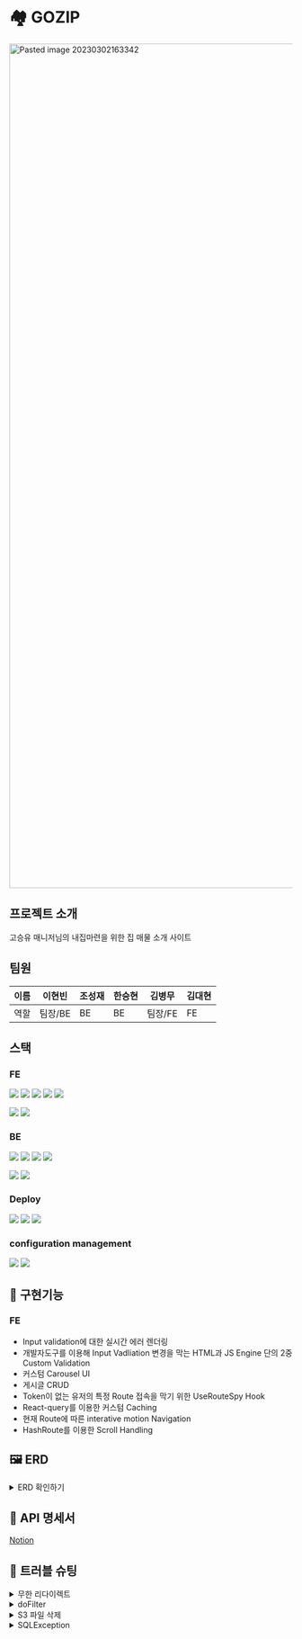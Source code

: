 # 🏘️  GOZIP  
<img width="1502" alt="Pasted image 20230302163342" src="https://user-images.githubusercontent.com/118401337/222367962-8f5f0a43-242b-4db8-b55d-1aedc6d75f01.png">

## 프로젝트 소개  
고승유 매니저님의 내집마련을 위한 집 매물 소개 사이트  

## 팀원 
|이름|이현빈|조성재|한승현|김병무|김대현|  
|--|--|--|--|--|--|
|역할|팀장/BE|BE|BE|팀장/FE|FE|  

## 스택 
### FE
<img src="https://img.shields.io/badge/React-61DAFB?style=for-the-badge&logo=React&logoColor=white"> <img src="https://img.shields.io/badge/TypeScript-3178C6?style=for-the-badge&logo=TypeScript&logoColor=white"> <img src="https://img.shields.io/badge/Redux-764ABC?style=for-the-badge&logo=Redux&logoColor=white"> <img src="https://img.shields.io/badge/styled-components-DB7093?style=for-the-badge&logo=styled-components&logoColor=white"> <img src="https://img.shields.io/badge/Framer-0055FF?style=for-the-badge&logo=Framer&logoColor=white">

<img src="https://img.shields.io/badge/React Query-FF4154?style=for-the-badge&logo=React Query&logoColor=white"> <img src="https://img.shields.io/badge/React Hook Form-EC5990?style=for-the-badge&logo=React&logoColor=white"> 

### BE
<img src="https://img.shields.io/badge/SpringBoot-6DB33F?style=for-the-badge&logo=Spring Boot&logoColor=white">  <img src="https://img.shields.io/badge/SpringSecurity-6DB33F?style=for-the-badge&logo=Spring Security&logoColor=white">  <img src="https://img.shields.io/badge/Gradle-02303A?style=for-the-badge&logo=Gradle&logoColor=white">  <img src="https://img.shields.io/badge/MySQL-4479A1?style=for-the-badge&logo=MySQL&logoColor=white">  

<img src="https://img.shields.io/badge/AmazonRDS-527FFF?style=for-the-badge&logo=Amazon RDS&logoColor=white"> <img src="https://img.shields.io/badge/Postman-FF6C37?style=for-the-badge&logo=Postman&logoColor=white">  

### Deploy
 <img src="https://img.shields.io/badge/AmazonEC2-FF9900?style=for-the-badge&logo=Amazon EC2&logoColor=white">  <img src="https://img.shields.io/badge/AmazonS3-569A31?style=for-the-badge&logo=Amazon S3&logoColor=white">  <img src="https://img.shields.io/badge/Vercel-000000?style=for-the-badge&logo=Vercel&logoColor=white"> 

### configuration management
<img src="https://img.shields.io/badge/Git-F05032?style=for-the-badge&logo=Git&logoColor=white"> <img src="https://img.shields.io/badge/GitHub-181717?style=for-the-badge&logo=GitHub&logoColor=white">

## 📌 구현기능
### FE
- Input validation에 대한 실시간 에러 렌더링
- 개발자도구를 이용해 Input Vadliation 변경을 막는 HTML과 JS Engine 단의 2중 Custom Validation
- 커스텀 Carousel UI  
- 게시글 CRUD
- Token이 없는 유저의 특정 Route 접속을 막기 위한 UseRouteSpy Hook
- React-query를 이용한 커스텀 Caching
- 현재 Route에 따른 interative motion Navigation
- HashRoute를 이용한 Scroll Handling



## 🖼️  ERD  

<details>
<summary>ERD 확인하기</summary>
<div markdown="1">

<img width="584" alt="image" src="https://user-images.githubusercontent.com/118401337/222376315-fabfdd42-6801-4321-bae9-eebadd345d0f.png">

</div>
</details>

## 📃  API 명세서  
[Notion](https://www.notion.so/7a1a103555b74c8cbe12e3b12eba30ff?v=fb7bfa51c3d44dc8bb90403e3f4a8b3e&pvs=4)

## 📍  트러블 슈팅    
<details>
<summary>무한 리다이렉트</summary>
<div markdown="1">

  - 문제점
    - 로그인 시 POST요청을 보내는데 콘솔에서는 GET요청을 받은 것으로 인식됨
- 원인
    - 검색결과 포스트맨은 서버로부터 리다이렉트 요청이 오면 GET요청을 반환한다는 사실을 알게됨
    - 그래서 그 설정을 끄고 다시 실행해보니 요청이 무한루프에 돌면서 에러 발생
    - `http.formLogin().loginPage("/api/login").permitAll();`
    - 시큐리티에서 위의 코드로 로그인 페이지 설정을 해서 오류가 난 것으로 추측됨
        - 리다이렉트를 요청한것으로 추측
    - 위의 코드를 지워서 문제 해결

</div>
</details>

<details>
<summary>doFilter</summary>
<div markdown="1">

- 문제점
    - 요청을 보내도 요청이 컨트롤러에 도달하지 못함
- 원인
    - 커스텀 시큐리티 필터에서 doFiler(request, response) 메서드를 빼먹어서 컨트롤러까지 요청이 닿지 않은것으로 추정
    - doFilter메서드를 추가해서 문제 해결

</div>
</details>

<details>
<summary>S3 파일 삭제</summary>
<div markdown="1">

- 문제점
    - S3에서 한글로된 파일들만 삭제시 에러 발생
    - 영어로 이름을 변경하려 했으나 알수없는 에러 발생  
- 해결법
    - 브라우저를 사파리에서 크롬으로 변경하니 문제없이 삭제됨

</div>
</details>

<details>
<summary>SQLException</summary>
<div markdown="1">

- 오류명
    - **java.sql.SQLException: Field 'filename' doesn't have a default value**
- 문제점
    - 검색해보니 위 에러의 원인은 크게 두가지였다.
    - 필드에 디폴트 값을 지정하지 않은 경우, 기본키 생성 전략의 세팅 문제
    - 현재 테이블에 filename이라는 컬럼이 존재하지도 않고 id값을 제외하고는 NOT NULL도 없어서 첫번째 경우는 넘어갔다.
    - 기본키 전략을 Identity에서 auto로 변경해봤지만 아무런 변화가 없었다.
    - 혹시 저장하는 이미지의 파일명에 공백이 있어서 문제가 생기나 싶어서 변경해봤지만 변화가 없었다.
- 해결방법
    - DB를 다시 초기화하고 실행해보려고 ddl-auto를 update → create로 변경해서 실행했는데 오류가 해결되었다.
    - 확실치는 않지만 기존에 저장된 값의 기본키가 뒤섞이면서 새로운 데이터를 저장하려는데 기본키의 unique특성이 지켜지지 않아서 생긴 문제라고  추측했다.
    - filename이라는 필드명은 여전히 미지수

</div>
</details>
